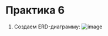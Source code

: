 # Практика 6

1. Создаем ERD-диаграмму:
![image](https://user-images.githubusercontent.com/112688587/231969804-b8fb2a16-271c-4cbc-8953-63ba43c4c236.png)
